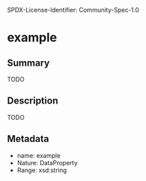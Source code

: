SPDX-License-Identifier: Community-Spec-1.0

# example

## Summary

TODO

## Description

TODO

## Metadata

- name: example
- Nature: DataProperty
- Range: xsd:string

